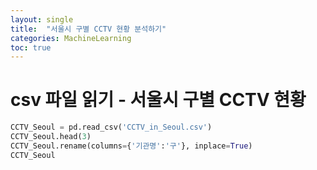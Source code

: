 ```yaml
---
layout: single
title:  "서울시 구별 CCTV 현황 분석하기"
categories: MachineLearning
toc: true
---
```


# csv 파일 읽기 - 서울시 구별 CCTV 현황

```python
CCTV_Seoul = pd.read_csv('CCTV_in_Seoul.csv')
CCTV_Seoul.head(3)
CCTV_Seoul.rename(columns={'기관명':'구'}, inplace=True)
CCTV_Seoul
```